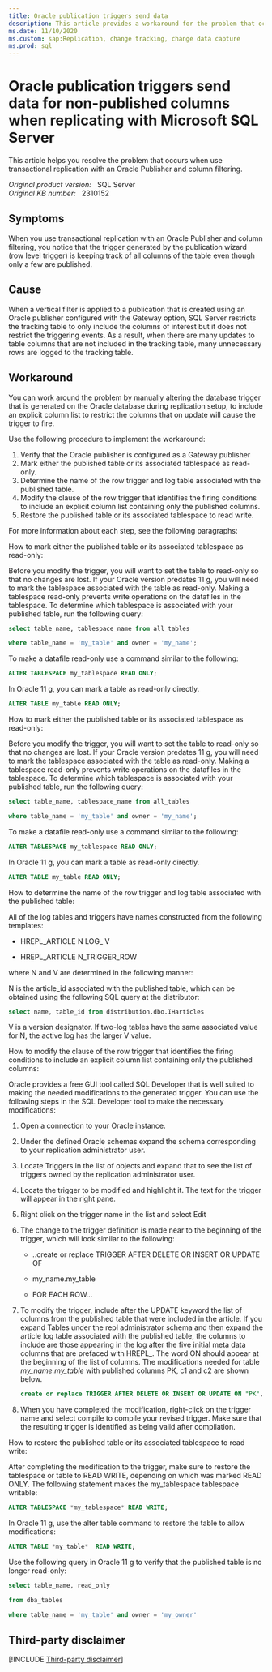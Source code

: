 ```yaml
---
title: Oracle publication triggers send data
description: This article provides a workaround for the problem that occurs when use transactional replication with an Oracle Publisher and column filtering.
ms.date: 11/10/2020
ms.custom: sap:Replication, change tracking, change data capture
ms.prod: sql
---
```

# Oracle publication triggers send data for non-published columns when replicating with Microsoft SQL Server

This article helps you resolve the problem that occurs when use transactional replication with an Oracle Publisher and column filtering.

_Original product version:_ &nbsp; SQL Server  
_Original KB number:_ &nbsp; 2310152

## Symptoms

When you use transactional replication with an Oracle Publisher and column filtering, you notice that the trigger generated by the publication wizard (row level trigger) is keeping track of all columns of the table even though only a few are published.

## Cause

When a vertical filter is applied to a publication that is created using an Oracle publisher configured with the Gateway option, SQL Server restricts the tracking table to only include the columns of interest but it does not restrict the triggering events. As a result, when there are many updates to table columns that are not included in the tracking table, many unnecessary rows are logged to the tracking table.

## Workaround

You can work around the problem by manually altering the database trigger that is generated on the Oracle database during replication setup, to include an explicit column list to restrict the columns that on update will cause the trigger to fire.

Use the following procedure to implement the workaround:

1. Verify that the Oracle publisher is configured as a Gateway publisher
2. Mark either the published table or its associated tablespace as read-only.
3. Determine the name of the row trigger and log table associated with the published table.
4. Modify the clause of the row trigger that identifies the firing conditions to include an explicit column list containing only the published columns.
5. Restore the published table or its associated tablespace to read write.

For more information about each step, see the following paragraphs:

How to mark either the published table or its associated tablespace as read-only:  

Before you modify the trigger, you will want to set the table to read-only so that no changes are lost. If your Oracle version predates 11 g, you will need to mark the tablespace associated with the table as read-only. Making a tablespace read-only prevents write operations on the datafiles in the tablespace. To determine which tablespace is associated with your published table, run the following query:

```sql
select table_name, tablespace_name from all_tables

where table_name = 'my_table' and owner = 'my_name';
```

To make a datafile read-only use a command similar to the following:

```sql
ALTER TABLESPACE my_tablespace READ ONLY;
```

In Oracle 11 g, you can mark a table as read-only directly.

```sql
ALTER TABLE my_table READ ONLY;
```

How to mark either the published table or its associated tablespace as read-only:  

Before you modify the trigger, you will want to set the table to read-only so that no changes are lost. If your Oracle version predates 11 g, you will need to mark the tablespace associated with the table as read-only. Making a tablespace read-only prevents write operations on the datafiles in the tablespace. To determine which tablespace is associated with your published table, run the following query:

```sql
select table_name, tablespace_name from all_tables

where table_name = 'my_table' and owner = 'my_name';
```

To make a datafile read-only use a command similar to the following:

```sql
ALTER TABLESPACE my_tablespace READ ONLY;
```

In Oracle 11 g, you can mark a table as read-only directly.

```sql
ALTER TABLE my_table READ ONLY;
```

How to determine the name of the row trigger and log table associated with the published table:  

All of the log tables and triggers have names constructed from the following templates:

- HREPL_ARTICLE N LOG_ V  

- HREPL_ARTICLE N_TRIGGER_ROW

where N and V are determined in the following manner:

N is the article_id associated with the published table, which can be obtained using the following SQL query at the distributor:

```sql
select name, table_id from distribution.dbo.IHarticles
```

V is a version designator. If two-log tables have the same associated value for N, the active log has the larger V value.

How to modify the clause of the row trigger that identifies the firing conditions to include an explicit column list containing only the published columns:

Oracle provides a free GUI tool called SQL Developer that is well suited to making the needed modifications to the generated trigger. You can use the following steps in the SQL Developer tool to make the necessary modifications:

1. Open a connection to your Oracle instance.
2. Under the defined Oracle schemas expand the schema corresponding to your replication administrator user.
3. Locate Triggers in the list of objects and expand that to see the list of triggers owned by the replication administrator user.
4. Locate the trigger to be modified and highlight it. The text for the trigger will appear in the right pane.
5. Right click on the trigger name in the list and select Edit
6. The change to the trigger definition is made near to the beginning of the trigger, which will look similar to the following:

    - ..create or replace TRIGGER AFTER DELETE OR INSERT OR UPDATE OF

    - my_name.my_table

    - FOR EACH ROW...

7. To modify the trigger, include after the UPDATE keyword the list of columns from the published table that were included in the article. If you expand Tables under the repl administrator schema and then expand the article log table associated with the published table, the columns to include are those appearing in the log after the five initial meta data columns that are prefaced with HREPL_. The word ON should appear at the beginning of the list of columns. The modifications needed for table *my_name.my_table* with published columns PK, c1 and c2 are shown below.

    ```sql
    create or replace TRIGGER AFTER DELETE OR INSERT OR UPDATE ON "PK", "c1", "c2" OF my_name.my_table FOR EACH ROW...
    ```

8. When you have completed the modification, right-click on the trigger name and select compile to compile your revised trigger. Make sure that the resulting trigger is identified as being valid after compilation.

How to restore the published table or its associated tablespace to read write:

After completing the modification to the trigger, make sure to restore the tablespace or table to READ WRITE, depending on which was marked READ ONLY. The following statement makes the my_tablespace tablespace writable:  

```sql
ALTER TABLESPACE *my_tablespace* READ WRITE;
```

In Oracle 11 g, use the alter table command to restore the table to allow modifications:

```sql
ALTER TABLE *my_table*  READ WRITE;

```

Use the following query in Oracle 11 g to verify that the published table is no longer read-only:

```sql
select table_name, read_only

from dba_tables

where table_name = 'my_table' and owner = 'my_owner'
```

## Third-party disclaimer

[!INCLUDE [Third-party disclaimer](../../includes/third-party-disclaimer.md)]
